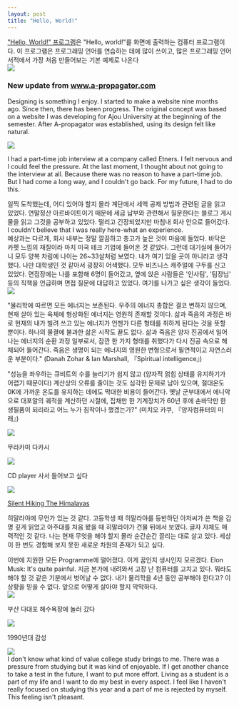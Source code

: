 ```yaml
---
layout: post
title: "Hello, World!"
---
```


<div class="txt">
  <a href="https://ko.wikipedia.org/wiki/%22Hello,_World!%22_프로그램">"Hello, World!" 프로그램</a>은 "Hello, world!"를 화면에 출력하는 컴퓨터 프로그램이다. 
  이 프로그램은 프로그래밍 언어를 연습하는 데에 많이 쓰이고, 많은 프로그래밍 언어 서적에서 가장 처음 만들어보는 기본 예제로 나온다
</div>


<div class="img">
  <img src="https://github.com/user-attachments/assets/e191acad-5991-4b11-a272-25db1358f86d">
</div>

<div class="txt"><h3> New update from <a href="https://www.a-propagator.com"> www.a-propagator.com </a></h3></div> 


Designing is something I enjoy. I started to make a website nine months ago. Since then, there has been progress. 
The original concept was based on a website I was developing for Ajou University at the beginning of the semester. 
After A-propagator was established, using its design felt like natural. 








<div class="sm-top"></div>

<div class="img">
  <img src="https://github.com/user-attachments/assets/836dce79-61c5-4e90-80da-50844a204243">
</div>



<div class="s-top"></div>
  
  I had a part-time job interview at a company called Etners. I felt nervous and I could feel the pressure. At the last moment, I thought about not going to the interview at all. Because there was no reason to have a part-time job. But I had come a long way, and I couldn't go back. For my future, I had to do this.


<div class="s-top"></div>
  일찍 도착했는데, 어디 있어야 할지 몰라 계단에서 세액 공제 방법과 관련된 글을 읽고 있었다. 연말정산 아르바이트이기 때문에 세금 납부와 관련해서 질문한다는 블로그 게시물을 읽고 그것을 공부하고 있었다. 떨리고 긴장되었지만 마침내 회사 안으로 들어갔다. I couldn't believe that I was really here-what an experience. 



<div class="s-top"></div>
  예상과는 다르게, 회사 내부는 정말 깔끔하고 층고가 높은 것이 마음에 들었다. 바닥은 카펫 느낌의 재질이라 마치 미국 테크 기업에 들어온 것 같았다. 그런데 대기실에 들어가니 모두 양복 차림에 나이는 26~33살처럼 보였다. 내가 여기 있을 곳이 아니라고 생각했다. 나만 대학생인 것 같아서 굉장히 어색했다. 모두 비즈니스 캐주얼에 구두를 신고 있었다. 면접장에는 나를 포함해 6명이 들어갔고, 옆에 앉은 사람들은 '인사팀', '팀장님' 등의 직책을 언급하며 면접 질문에 대답하고 있었다. 여기를 나가고 싶은 생각이 들었다. 



<div class="img">
  <img src="https://github.com/user-attachments/assets/e0ec4999-b5c9-42b3-a1ae-742b65c2eb57">
</div>

<div class="s-top"></div>

"물리학에 따르면 모든 에너지는 보존된다. 우주의 에너지 총합은 결코 변하지 않으며, 현재 살아 있는 육체에 형상화된 에너지는 영원히 존재할 것이다.
삶과 죽음의 과정은 바로 현재의 내가 빌려 쓰고 있는 에너지가 언젠가 다른 형태를 취하게 된다는 것을 뜻할 뿐이다. 하나의 물결에 불과한 삶은 시작도 끝도 없다.
삶과 죽음은 양자 진공에서 일어나는 에너지의 순환 과정 일부로서, 잠깐 한 가지 형태를 취했다가 다시 진공 속으로 해체되어 들어간다. 죽음은 생명이 되는 에너지의 영원한 변형으로서 필연적이고 자연스러운 부분이다."
(Danah Zohar & Ian Marshall, 『Spiritual intelligence』)



<div class="s-top"></div>

"성능을 좌우하는 큐비트의 수를 늘리기가 쉽지 않고 (양자적 얽힘 상태를 유지하기가 어렵기 때문이다) 계산상의 오류를 줄이는 것도 심각한 문제로 남아 있으며, 절대온도 0K에 가까운 온도를 유지하는 데에도 막대한 비용이 들어간다.
옛날 군부대에서 에니악으로 대포알의 궤적을 계산하던 시절에, 집채만 한 기계장치가 60년 후에 손바닥만 한 생필품이 되리라고 어느 누가 짐작이나 했겠는가?"
(미치오 카쿠, 『양자컴퓨터의 미래』)






<div class="img">
  
  <img src="https://github.com/user-attachments/assets/e4e9668f-bdb8-455c-9864-8af66007a7fe">

</div>


<div class="txt">

  무라카미 다카시 
  
</div>


<div class="img">

  <img src="https://github.com/user-attachments/assets/6a869dec-ece5-417d-a839-14f6287a82bb">

</div>






<div class="txt">
  
 CD player 사서 들어보고 싶다

</div>



<div class="img">
  
  <img src="https://github.com/user-attachments/assets/56714eb1-058a-4bb4-a653-ecdc327bad08">
  
</div>


<div class="txt">

  <a href="https://www.youtube.com/watch?v=H9-OOl_9r6I&t=1617s"> Silent Hiking The Himalayas </a>

</div>







<div class="s-top"></div>


히말라야에 무언가 있는 것 같다. 고등학생 때 히말라야를 등반하던 아저씨가 쓴 책을 감명 깊게 읽었고 아주대를 처음 봤을 때 히말라야가 건물 뒤에서 보였다. 글자 자체도 매력적인 것 같다. 
나는 현재 무엇을 해야 할지 몰라 순간순간 끌리는 대로 살고 있다. 세상이 한 번도 경험해 보지 못한 새로운 차원의 존재가 되고 싶다. 

<div class="s-top"></div>
이번에 지원한 모든 Programme에 떨어졌다. 이게 꿈인지 생시인지 모르겠다. Elon Musk: It's quite painful. 지금 본가에 내려와서 고장 난 컴퓨터를 고치고 있다. 뭐라도 해야 할 것 같은 기분에서 벗어날 수 없다. 
내가 물리학을 4년 동안 공부해야 한다고? 이 상황을 믿을 수 없다. 앞으로 어떻게 살아야 할지 막막하다.


<div class="img"> 
  
  <img src="https://github.com/user-attachments/assets/d9584eff-4cd3-484e-aac0-690b13cfba0f"> 

</div>

<div class="txt">

  부산 다대포 해수욕장에 놀러 갔다
  
</div>


<div class="img">

  <img src="https://github.com/user-attachments/assets/8477070e-3094-4790-a58f-3a726f8b0f12">

</div>


<div class="txt">

  1990년대 감성 
  
</div>








<div class="sm-top"></div>

<div class="img">
  <img src="https://github.com/user-attachments/assets/c4c8219a-4219-446d-b928-46765920f61b">
</div>


<div class="s-top"></div>
  I don't know what kind of value college study brings to me. There was a pressure from studying but it was kind of enjoyable. If I get another chance to take a test in the future,
  I want to put more effort. Living as a student is a part of my life and I want to do my best in every aspect. 
  I feel like I haven't really focused on studying this year and a part of me is rejected by myself. This feeling isn't pleasant. 








